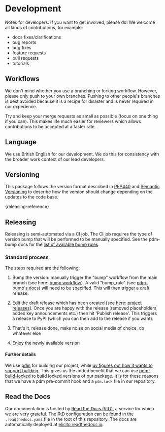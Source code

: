 # Development

Notes for developers.
If you want to get involved, please do!
We welcome all kinds of contributions, for example:

- docs fixes/clarifications
- bug reports
- bug fixes
- feature requests
- pull requests
- tutorials

## Workflows

<!---
This section is auto-generated by the copier template
and the text below is just a placeholder to get you started.
The workflows section will likely need to be updated
to be project specific as the project's norms are established.
-->

We don't mind whether you use a branching or forking workflow.
However, please only push to your own branches.
Pushing to other people's branches is best avoided because
it is a recipe for disaster
and is never required in our experience.

Try and keep your merge requests as small as possible
(focus on one thing if you can).
This makes life much easier for reviewers
which allows contributions to be accepted at a faster rate.

## Language

We use British English for our development.
We do this for consistency with the broader work context of our lead developers.

## Versioning

This package follows the version format described in [PEP440](https://peps.python.org/pep-0440/)
and [Semantic Versioning](https://semver.org/) to describe how the version
should change depending on the updates to the code base.

[](){releasing-reference}
## Releasing

Releasing is semi-automated via a CI job.
The CI job requires the type of version bump
that will be performed to be manually specified.
See the pdm-bump docs for the
[list of available bump rules](https://github.com/carstencodes/pdm-bump#usage).

### Standard process

The steps required are the following:

1. Bump the version: manually trigger the "bump" workflow from the main branch
   (see here: [bump workflow](https://github.com/florence-bockting/elicito/actions/workflows/bump.yaml)).
   A valid "bump_rule" (see [pdm-bump's docs](https://github.com/carstencodes/pdm-bump#usage))
   will need to be specified.
   This will then trigger a draft release.

1. Edit the draft release which has been created
   (see here:
   [project releases](https://github.com/florence-bockting/elicito/releases)).
   Once you are happy with the release
   (removed placeholders, added key announcements etc.)
   then hit 'Publish release'.
   This triggers a release to PyPI
   (which you can then add to the release if you want).

1. That's it, release done, make noise on social media of choice, do whatever
   else

1. Enjoy the newly available version

#### Further details

We use [pdm](https://pdm-project.org/en/latest/) for building our project,
while [uv figures out how it wants to support building](https://github.com/astral-sh/uv/issues/3957).
This gives us the added benefit that we can use
[pdm-build-locked](https://pdm-build-locked.readthedocs.io/en/stable/)
to build locked versions of our package.
It is for these reasons that we have a pdm pre-commit hook
and a `pdm.lock` file in our repository.

## Read the Docs

Our documentation is hosted by [Read the Docs (RtD)](https://www.readthedocs.org/),
a service for which we are very grateful.
The RtD configuration can be found in the `.readthedocs.yaml` file
in the root of this repository.
The docs are automatically deployed at
[elicito.readthedocs.io](https://elicito.readthedocs.io/en/latest/).
